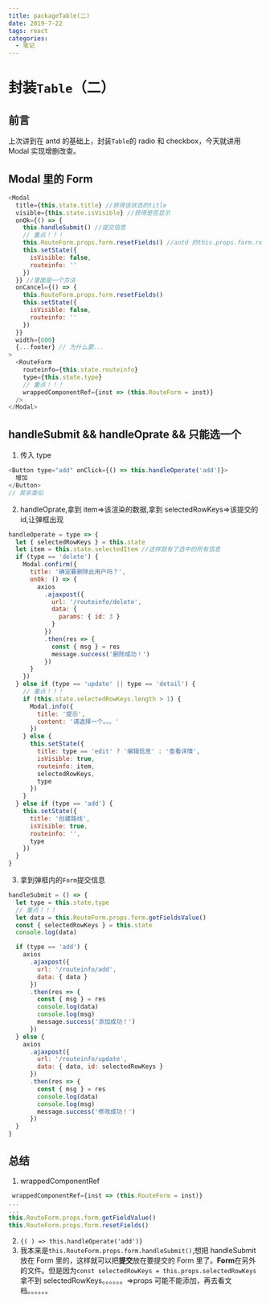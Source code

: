 ```yaml
---
title: packageTable(二)
date: 2019-7-22
tags: react
categories:
  - 笔记
---
```


# 封装`Table`（二）

## 前言

上次讲到在 antd 的基础上，封装`Table`的 radio 和 checkbox，今天就讲用 Modal 实现增删改查。

## Modal 里的 Form

```js
<Modal
  title={this.state.title} //获得该状态的title
  visible={this.state.isVisible} //获得是否显示
  onOk={() => {
    this.handleSubmit() //提交信息
    // 重点！！！
    this.RouteForm.props.form.resetFields() //antd 的this.props.form.resetFields
    this.setState({
      isVisible: false,
      routeinfo: ''
    })
  }} //里面是一个方法
  onCancel={() => {
    this.RouteForm.props.form.resetFields()
    this.setState({
      isVisible: false,
      routeinfo: ''
    })
  }}
  width={600}
  {...footer} // 为什么要...
>
  <RouteForm
    routeinfo={this.state.routeinfo}
    type={this.state.type}
    // 重点！！！
    wrappedComponentRef={inst => (this.RouteForm = inst)}
  />
</Modal>
```

## handleSubmit && handleOprate && 只能选一个

1. 传入 type

```js
<Button type="add" onClick={() => this.handleOperate('add')}>
  增加
</Button>
// 其余类似
```

2. handleOprate,拿到 item=>该渲染的数据,拿到 selectedRowKeys=>该提交的 id,让弹框出现

```js
handleOperate = type => {
  let { selectedRowKeys } = this.state
  let item = this.state.selectedItem //这样就有了选中的所有信息
  if (type == 'delete') {
    Modal.confirm({
      title: '确定要删除此用户吗？',
      onOk: () => {
        axios
          .ajaxpost({
            url: '/routeinfo/delete',
            data: {
              params: { id: 3 }
            }
          })
          .then(res => {
            const { msg } = res
            message.success('删除成功！')
          })
      }
    })
  } else if (type == 'update' || type == 'detail') {
    // 重点！！！
    if (this.state.selectedRowKeys.length > 1) {
      Modal.info({
        title: '提示',
        content: '请选择一个。。。'
      })
    } else {
      this.setState({
        title: type == 'edit' ? '编辑信息' : '查看详情',
        isVisible: true,
        routeinfo: item,
        selectedRowKeys,
        type
      })
    }
  } else if (type == 'add') {
    this.setState({
      title: '创建路线',
      isVisible: true,
      routeinfo: '',
      type
    })
  }
}
```

3. 拿到弹框内的`Form`提交信息

```js
handleSubmit = () => {
  let type = this.state.type
  // 重点！！！
  let data = this.RouteForm.props.form.getFieldsValue()
  const { selectedRowKeys } = this.state
  console.log(data)

  if (type == 'add') {
    axios
      .ajaxpost({
        url: '/routeinfo/add',
        data: { data }
      })
      .then(res => {
        const { msg } = res
        console.log(data)
        console.log(msg)
        message.success('添加成功！')
      })
  } else {
    axios
      .ajaxpost({
        url: '/routeinfo/update',
        data: { data, id: selectedRowKeys }
      })
      .then(res => {
        const { msg } = res
        console.log(data)
        console.log(msg)
        message.success('修改成功！')
      })
  }
}
```

## 总结

1. wrappedComponentRef

```js
 wrappedComponentRef={inst => (this.RouteForm = inst)}
...
...
this.RouteForm.props.form.getFieldValue()
this.RouteForm.props.form.resetFields()
```

2. `{( ) => this.handleOperate('add')}`
3. 我本来是`this.RouteForm.props.form.handleSubmit()`,想把 handleSubmit 放在 Form 里的，这样就可以把**提交**放在要提交的 Form 里了。**Form**在另外的文件。但是因为`const selectedRowKeys = this.props.selectedRowKeys`拿不到 selectedRowKeys。。。。。。=>props 可能不能添加，再去看文档。。。。。。
